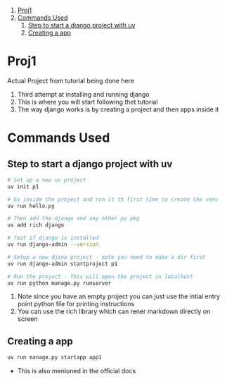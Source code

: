 
1. [Proj1](#proj1)
2. [Commands Used](#commands-used)
   1. [Step to start a django project with uv](#step-to-start-a-django-project-with-uv)
   2. [Creating a app](#creating-a-app)


# Proj1 

Actual Project from tutorial being done here

1. Third attempt at installing and running django
2. This is where you will start following thet tutorial 
3. The way django works is by creating a project and then apps inside it

# Commands Used 

## Step to start a django project with uv 

```sh 
# Set up a new uv project 
uv init p1

# Go inside the project and run it th first time to create the venv
uv run hello.py

# Then add the django and any other py pkg 
uv add rich django 

# Test if django is installed 
uv run django-admin --version

# Setup a new djano project - note you need to make a dir first 
uv run django-admin startproject p1

# Run the project - This will open the project in localhost
uv run python manage.py runserver
```

1. Note since you have an empty project you can just use the intial entry point python file for printing instructions
2. You can use the rich library which can rener markdown directly on screen

## Creating a app

```py 
uv run manage.py startapp app1
```
- This is also menioned in the official docs